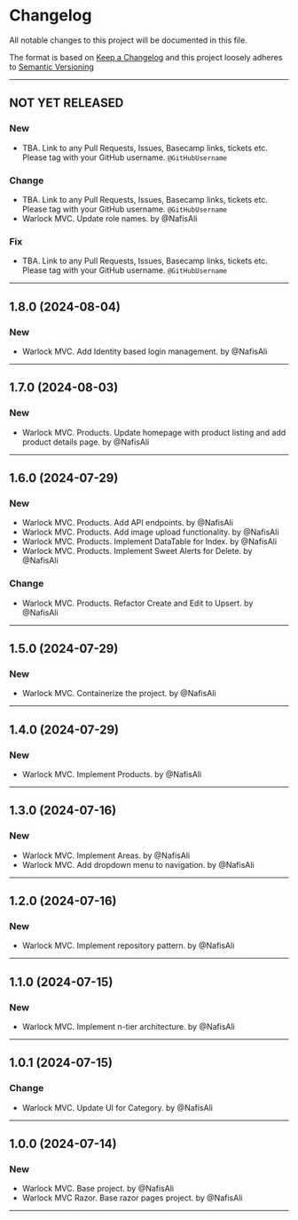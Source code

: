 # Changelog

All notable changes to this project will be documented in this file.

The format is based on [Keep a Changelog](http://keepachangelog.com/en/1.0.0/) and this project loosely adheres to [Semantic Versioning](http://semver.org/spec/v2.0.0.html)

---

## NOT YET RELEASED

### New

- TBA. Link to any Pull Requests, Issues, Basecamp links, tickets etc. Please tag with your GitHub username. `@GitHubUsername`

### Change

- TBA. Link to any Pull Requests, Issues, Basecamp links, tickets etc. Please tag with your GitHub username. `@GitHubUsername`
- Warlock MVC. Update role names. by @NafisAli

### Fix

- TBA. Link to any Pull Requests, Issues, Basecamp links, tickets etc. Please tag with your GitHub username. `@GitHubUsername`

---

## 1.8.0 (2024-08-04)

### New

- Warlock MVC. Add Identity based login management. by @NafisAli

---

## 1.7.0 (2024-08-03)

### New

- Warlock MVC. Products. Update homepage with product listing and add product details page. by @NafisAli

---

## 1.6.0 (2024-07-29)

### New

- Warlock MVC. Products. Add API endpoints. by @NafisAli
- Warlock MVC. Products. Add image upload functionality. by @NafisAli
- Warlock MVC. Products. Implement DataTable for Index. by @NafisAli
- Warlock MVC. Products. Implement Sweet Alerts for Delete. by @NafisAli

### Change

- Warlock MVC. Products. Refactor Create and Edit to Upsert. by @NafisAli

---

## 1.5.0 (2024-07-29)

### New

- Warlock MVC. Containerize the project. by @NafisAli

---

## 1.4.0 (2024-07-29)

### New

- Warlock MVC. Implement Products. by @NafisAli

---

## 1.3.0 (2024-07-16)

### New

- Warlock MVC. Implement Areas. by @NafisAli
- Warlock MVC. Add dropdown menu to navigation. by @NafisAli

---

## 1.2.0 (2024-07-16)

### New

- Warlock MVC. Implement repository pattern. by @NafisAli

---

## 1.1.0 (2024-07-15)

### New

- Warlock MVC. Implement n-tier architecture. by @NafisAli

---

## 1.0.1 (2024-07-15)

### Change

- Warlock MVC. Update UI for Category. by @NafisAli

---

## 1.0.0 (2024-07-14)

### New

- Warlock MVC. Base project. by @NafisAli
- Warlock MVC Razor. Base razor pages project. by @NafisAli

---